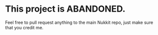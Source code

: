 # This project is ABANDONED. 
Feel free to pull request anything to the main Nukkit repo, just make sure that you credit me. 